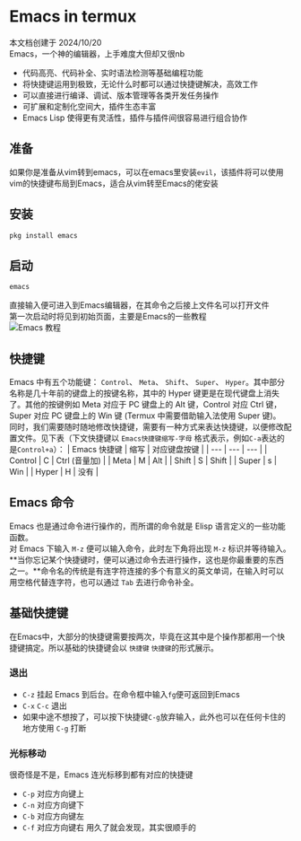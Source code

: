 # Emacs in termux
本文档创建于 2024/10/20  
Emacs，一个神的编辑器，上手难度大但却又很nb
- 代码高亮、代码补全、实时语法检测等基础编程功能
- 将快捷键运用到极致，无论什么时都可以通过快捷键解决，高效工作
- 可以直接进行编译、调试、版本管理等各类开发任务操作
- 可扩展和定制化空间大，插件生态丰富
- Emacs Lisp 使得更有灵活性，插件与插件间很容易进行组合协作
## 准备
如果你是准备从vim转到emacs，可以在emacs里安装`evil`，该插件将可以使用vim的快捷键布局到Emacs，适合从vim转至Emacs的佬安装
## 安装
```bash
pkg install emacs
```
## 启动
```bash
emacs
```
直接输入便可进入到Emacs编辑器，在其命令之后接上文件名可以打开文件  
第一次启动时将见到初始页面，主要是Emacs的一些教程  
![Emacs 教程](_img/termux/emacs-setup.jpg)
## 快捷键
Emacs 中有五个功能键： `Control`、 `Meta`、 `Shift`、 `Super`、 `Hyper`。其中部分名称是几十年前的键盘上的按键名称，其中的 Hyper 键更是在现代键盘上消失了。其他的按键例如 Meta 对应于 PC 键盘上的 Alt 键，Control 对应 Ctrl 键，Super 对应 PC 键盘上的 Win 键 (Termux 中需要借助输入法使用 Super 键)。  
 同时，我们需要随时随地修改快捷键，需要有一种方式来表达快捷键，以便修改配置文件。见下表（下文快捷键以 `Emacs快捷键缩写-字母` 格式表示，例如`C-a`表达的是`Control+a`）：
| Emacs 快捷键 | 缩写 | 对应键盘按键 |
| --- | --- | --- |
| Control | C | Ctrl (音量加) |
| Meta | M | Alt |
| Shift | S | Shift |
| Super | s | Win |
| Hyper | H | 没有 |
## Emacs 命令
Emacs 也是通过命令进行操作的，而所谓的命令就是 Elisp 语言定义的一些功能函数。  
对 Emacs 下输入 `M-z` 便可以输入命令，此时左下角将出现 `M-z` 标识并等待输入。**当你忘记某个快捷键时，便可以通过命令去进行操作，这也是你最重要的东西之一。**命令名的传统是有连字符连接的多个有意义的英文单词，在输入时可以用空格代替连字符，也可以通过 `Tab` 去进行命令补全。
## 基础快捷键
在Emacs中，大部分的快捷键需要按两次，毕竟在这其中是个操作那都用一个快捷键搞定。所以基础的快捷键会以 `快捷键` `快捷键`的形式展示。
### 退出
- `C-z` 挂起 Emacs 到后台。在命令框中输入`fg`便可返回到Emacs
- `C-x` `C-c` 退出
- 如果中途不想按了，可以按下快捷键`C-g`放弃输入，此外也可以在任何卡住的地方使用 `C-g` 打断
### 光标移动
很奇怪是不是，Emacs 连光标移到都有对应的快捷键
- `C-p` 对应方向键上
- `C-n` 对应方向键下
- `C-b` 对应方向键左
- `C-f` 对应方向键右
用久了就会发现，其实很顺手的
